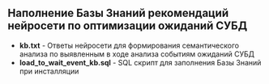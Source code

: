 ## Наполнение Базы Знаний рекомендаций нейросети по оптимизации ожиданий СУБД
- **kb.txt** - Ответы нейросети для формирования семантического анализа по выявленным в ходе анализа событиям ожиданий СУБД
- **load_to_wait_event_kb.sql** - SQL скрипт для заполнения Базы Знаний при инсталляции

